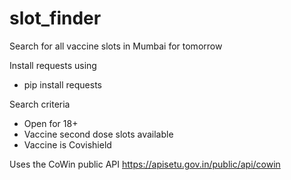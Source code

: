 # slot_finder

Search for all vaccine slots in Mumbai for tomorrow

Install requests using
 - pip install requests

Search criteria
 - Open for 18+
 - Vaccine second dose slots available
 - Vaccine is Covishield

Uses the CoWin public API
https://apisetu.gov.in/public/api/cowin

